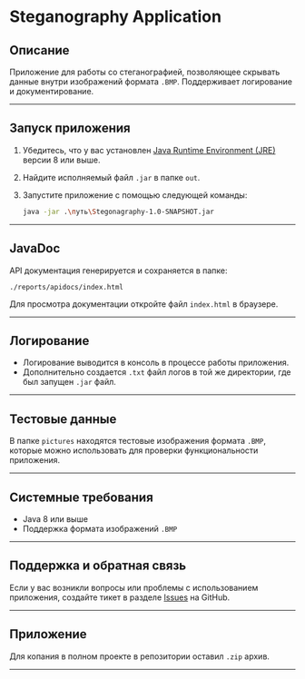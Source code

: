 # Steganography Application

## Описание
Приложение для работы со стеганографией, позволяющее скрывать данные внутри изображений формата `.BMP`. Поддерживает логирование и документирование.

---

## Запуск приложения
1. Убедитесь, что у вас установлен [Java Runtime Environment (JRE)](https://www.java.com/) версии 8 или выше.
2. Найдите исполняемый файл `.jar` в папке `out`.
3. Запустите приложение с помощью следующей команды:

   ```bash
   java -jar .\путь\Stegonagraphy-1.0-SNAPSHOT.jar
   ```

---

## JavaDoc
API документация генерируется и сохраняется в папке:

```
./reports/apidocs/index.html
```

Для просмотра документации откройте файл `index.html` в браузере.

---

## Логирование
- Логирование выводится в консоль в процессе работы приложения.
- Дополнительно создается `.txt` файл логов в той же директории, где был запущен `.jar` файл.

---

## Тестовые данные
В папке `pictures` находятся тестовые изображения формата `.BMP`, которые можно использовать для проверки функциональности приложения.

---

## Системные требования
- Java 8 или выше
- Поддержка формата изображений `.BMP`

---

## Поддержка и обратная связь
Если у вас возникли вопросы или проблемы с использованием приложения, создайте тикет в разделе [Issues](https://github.com/your-repo/issues) на GitHub.

---

## Приложение
Для копания в полном проекте в репозитории оставил `.zip` архив.

---